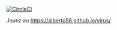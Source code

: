 [![CircleCI](https://circleci.com/gh/alberto56/virus.svg?style=svg)](https://circleci.com/gh/alberto56/virus)

Jouez au https://alberto56.github.io/virus/
